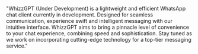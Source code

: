 "WhizzGPT (Under Development) is a lightweight and efficient WhatsApp chat client currently in development. Designed for seamless communication, experience swift and intelligent messaging with our intuitive interface. WhizzGPT aims to bring a pinnacle level of convenience to your chat experience, combining speed and sophistication. Stay tuned as we work on incorporating cutting-edge technology for a top-tier messaging service."
